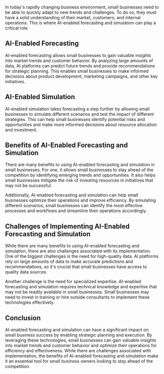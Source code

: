 

In today's rapidly changing business environment, small businesses need to be able to quickly adapt to new trends and challenges. To do so, they must have a solid understanding of their market, customers, and internal operations. This is where AI-enabled forecasting and simulation can play a critical role.

AI-Enabled Forecasting
----------------------

AI-enabled forecasting allows small businesses to gain valuable insights into market trends and customer behavior. By analyzing large amounts of data, AI platforms can predict future trends and provide recommendations for strategic planning. This enables small businesses to make informed decisions about product development, marketing campaigns, and other key initiatives.

AI-Enabled Simulation
---------------------

AI-enabled simulation takes forecasting a step further by allowing small businesses to simulate different scenarios and test the impact of different strategies. This can help small businesses identify potential risks and opportunities and make more informed decisions about resource allocation and investment.

Benefits of AI-Enabled Forecasting and Simulation
-------------------------------------------------

There are many benefits to using AI-enabled forecasting and simulation in small businesses. For one, it allows small businesses to stay ahead of the competition by identifying emerging trends and opportunities. It also helps small businesses mitigate the risk of investing resources in initiatives that may not be successful.

Additionally, AI-enabled forecasting and simulation can help small businesses optimize their operations and improve efficiency. By simulating different scenarios, small businesses can identify the most effective processes and workflows and streamline their operations accordingly.

Challenges of Implementing AI-Enabled Forecasting and Simulation
----------------------------------------------------------------

While there are many benefits to using AI-enabled forecasting and simulation, there are also challenges associated with its implementation. One of the biggest challenges is the need for high-quality data. AI platforms rely on large amounts of data to make accurate predictions and recommendations, so it's crucial that small businesses have access to quality data sources.

Another challenge is the need for specialized expertise. AI-enabled forecasting and simulation requires technical knowledge and expertise that may not be readily available in small businesses. Small businesses may need to invest in training or hire outside consultants to implement these technologies effectively.

Conclusion
----------

AI-enabled forecasting and simulation can have a significant impact on small business success by enabling strategic planning and execution. By leveraging these technologies, small businesses can gain valuable insights into market trends and customer behavior and optimize their operations for efficiency and effectiveness. While there are challenges associated with implementation, the benefits of AI-enabled forecasting and simulation make it an essential tool for small business owners looking to stay ahead of the competition.
